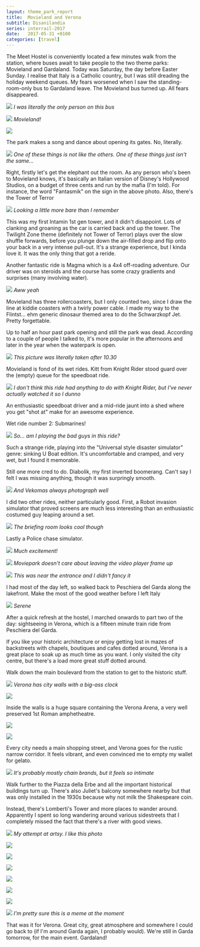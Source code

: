 ```yaml
---
layout: theme_park_report
title:  Movieland and Verona
subtitle: Disanilandia
series: interrail-2017
date:   2017-05-31 +0100
categories: [travel]
---
```


The Meet Hostel is conveniently located a few minutes walk from the station, where buses await to take people to the two theme parks: Movieland and Gardaland. Today was Saturday, the day before Easter Sunday. I realise that Italy is a Catholic country, but I was still dreading the holiday weekend queues. My fears worsened when I saw the standing-room-only bus to Gardaland leave. The Movieland bus turned up. All fears disappeared.

![](http://i.imgur.com/oiKIkQC.jpg)
*I was literally the only person on this bus*

![](http://i.imgur.com/bNyXIUp.jpg)
*Movieland!*

![](http://i.imgur.com/BnzuoA0.jpg)

The park makes a song and dance about opening its gates. No, literally.

![](http://i.imgur.com/5AqYtUY.jpg)
*One of these things is not like the others. One of these things just isn't the same...*

Right, firstly let's get the elephant out the room. As any person who's been to Movieland knows, it's basically an Italian version of Disney's Hollywood Studios, on a budget of three cents and run by the mafia (I'm told). For instance, the word "Fantasmik" on the sign in the above photo. Also, there's the Tower of Terror

![](http://i.imgur.com/F4PfFdQ.jpg)
*Looking a little more bare than I remember*

This was my first Intamin 1st gen tower, and it didn't disappoint. Lots of clanking and groaning as the car is carried back and up the tower. The Twilight Zone theme (definitely not Tower of Terror) plays over the slow shuffle forwards, before you plunge down the air-filled drop and flip onto your back in a very intense pull-out. It's a strange experience, but I kinda love it. It was the only thing that got a reride.

Another fantastic ride is Magma which is a 4x4 off-roading adventure. Our driver was on steroids and the course has some crazy gradients and surprises (many involving water).

![](http://i.imgur.com/MAFLl3P.jpg)
*Aww yeah*

Movieland has three rollercoasters, but I only counted two, since I draw the line at kiddie coasters with a twirly power cable. I made my way to the Flintst... ehm generic dinosaur themed area to do the Schwarzkopf Jet. Pretty forgettable.

Up to half an hour past park opening and still the park was dead. According to a couple of people I talked to, it's more popular in the afternoons and later in the year when the waterpark is open.

![](http://i.imgur.com/VpmKvQL.jpg)
*This picture was literally taken after 10.30*

Movieland is fond of its wet rides. Kitt from Knight Rider stood guard over the (empty) queue for the speedboat ride.

![](http://i.imgur.com/ZUcWROF.jpg)
*I don't think this ride had anything to do with Knight Rider, but I've never actually watched it so I dunno*

An enthusiastic speedboat driver and a mid-ride jaunt into a shed where you get "shot at" make for an awesome experience.

Wet ride number 2: Submarines!

![](http://i.imgur.com/aqPettZ.jpg)
*So... am I playing the bad guys in this ride?*

Such a strange ride, playing into the "Universal style disaster simulator" genre: sinking U Boat edition. It's uncomfortable and cramped, and very wet, but I found it memorable.

Still one more cred to do. Diabolik, my first inverted boomerang. Can't say I felt I was missing anything, though it was surpringly smooth.

![](http://i.imgur.com/YsCZ2ug.jpg)
*And Vekomas always photograph well*

I did two other rides, neither particularly good. First, a Robot invasion simulator that proved screens are much less interesting than an enthusiastic costumed guy leaping around a set.

![](http://i.imgur.com/adDYHwP.jpg)
*The briefing room looks cool though*

Lastly a Police chase simulator.

![](http://i.imgur.com/96W15R6.jpg)
*Much excitement!*

![](http://i.imgur.com/CGTeXXW.jpg)
*Moviepark doesn't care about leaving the video player frame up*

![](http://i.imgur.com/8DXb4m5.jpg)
*This was near the entrance and I didn't fancy it*

I had most of the day left, so walked back to Peschiera del Garda along the lakefront. Make the most of the good weather before I left Italy

![](http://i.imgur.com/zgiRM0m.jpg)
*Serene*

After a quick refresh at the hostel, I marched onwards to part two of the day: sightseeing in Verona, which is a fifteen minute train ride from Peschiera del Garda.

If you like your historic architecture or enjoy getting lost in mazes of backstreets with chapels, boutiques and cafes dotted around, Verona is a great place to soak up as much time as you want. I only visited the city centre, but there's a load more great stuff dotted around.

Walk down the main boulevard from the station to get to the historic stuff.

![](http://i.imgur.com/FSDOpsP.jpg)
*Verona has city walls with a big-ass clock*

![](http://i.imgur.com/fRUELAo.jpg)

Inside the walls is a huge square containing the Verona Arena, a very well preserved 1st Roman amphetheatre.

![](http://i.imgur.com/MzbEI5T.jpg)

![](http://i.imgur.com/FUJkxOF.jpg)

Every city needs a main shopping street, and Verona goes for the rustic narrow corridor. It feels vibrant, and even convinced me to empty my wallet for gelato.

![](http://i.imgur.com/PCaKCb0.jpg)
*It's probably mostly chain brands, but it feels so intimate*

Walk further to the Piazza della Erbe and all the important historical buildings turn up. There's also Juliet's balcony somewhere nearby but that was only installed in the 1930s because why not milk the Shakespeare coin.

Instead, there's Lomberti's Tower and more places to wander around. Apparently I spent so long wandering around various sidestreets that I completely missed the fact that there's a river with good views.

![](http://i.imgur.com/RZzsJ83.jpg)
*My attempt at artsy. I like this photo*

![](http://i.imgur.com/j57myK7.jpg)

![](http://i.imgur.com/lV0zobd.jpg)

![](http://i.imgur.com/5uH2F8t.jpg)

![](http://i.imgur.com/WA4ivXr.jpg)

![](http://i.imgur.com/oFXAIdJ.jpg)

![](http://i.imgur.com/orkwwmD.jpg)

![](http://i.imgur.com/WgbWfiT.jpg)
*I'm pretty sure this is a meme at the moment*

That was it for Verona. Great city, great atmosphere and somewhere I could go back to (if I'm around Garda again, I probably would). We're still in Garda tomorrow, for the main event. Gardaland!